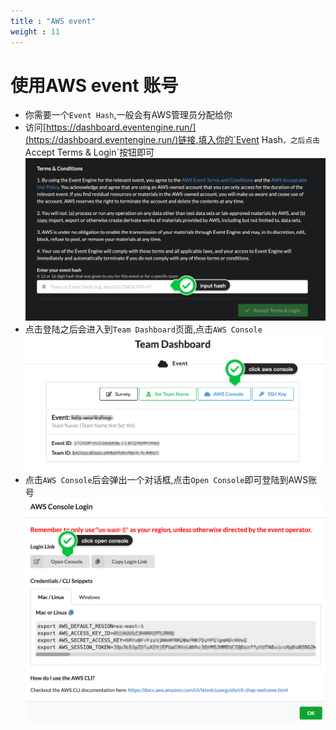 ```yaml
---
title : "AWS event"
weight : 11
---
```


# 使用AWS event 账号

* 你需要一个`Event Hash`,一般会有AWS管理员分配给你
* 访问[https://dashboard.eventengine.run/](https://dashboard.eventengine.run/)链接,填入你的`Event Hash`，之后点击`Accept Terms & Login`按钮即可
  ![event-hash](/static/imgs/started/event-engine.png)
* 点击登陆之后会进入到`Team Dashboard`页面,点击`AWS Console`
  ![team-dashboard](/static/imgs/started/team-dashboard.png)
* 点击`AWS Console`后会弹出一个对话框,点击`Open Console`即可登陆到AWS账号
  ![team-dashboard](/static/imgs/started/open-console.png)